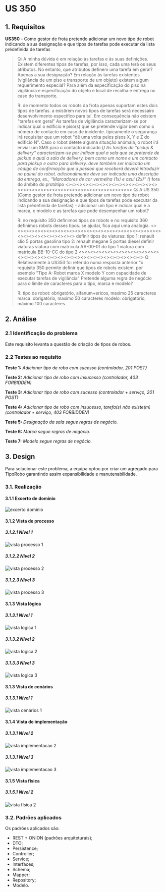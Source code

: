 # US 350

## 1. Requisitos

**US350** -  Como gestor de frota pretendo adicionar um novo tipo de robot indicando a sua designação e que tipos de tarefas pode executar da lista prédefinida de tarefas

> Q: A minha dúvida é em relação às tarefas e às suas definições.
>Existem diferentes tipos de tarefas, por isso, cada uma terá os seus atributos. No entanto, que atributos definem uma tarefa em geral? Apenas a sua designação?
>Em relação às tarefas existentes (vigilância de um piso e transporte de um objeto) existem algum requerimento especial? Para além da especificação do piso na vigilância e especificação do objeto e local de recolha e entrega no caso do transporte.
> 
>R: de momento todos os robots da frota apenas suportam estes dois tipos de tarefas. a existirem novos tipos de tarefas será necessáiro desenvolvimento especifico para tal. Em consequência não existem "tarefas em geral"
>As tarefas de vigilância caracterizam-se por indicar qual o edificio e piso(s) que se pretende vigiar bem como o número de contacto em caso de incidente. tipicamente o segurança irá requisitar que um robot "dê uma volta pelos pisos X, Y e Z do edificio N". Caso o robot detete alguma situação anómala, o robot irá enviar um SMS para o contacto indicado (*)
As tarefas de "piclup & delivery" caracterizam-se por indicar qual a sala que se pretende de pickup e qual a sala de delivery, bem como um nome e um contacto para pickup e outro para delivery. deve também ser indicado um código de confirmação que a pessoa que receberá deverá introduzir no painel do robot. adicionalmente deve ser indicada uma descrição da entrega, ex., "Marcadores de cor vermelha (1x) e azul (2x)"
(*) fora do âmbito do protótipo
> <><><><><><><><><><><><><><><><><><><><><><><><><><><><><><><><><><><><>
>Q: A US 350 (Como gestor de frota pretendo adicionar um novo tipo de robot indicando a sua designação e que tipos de tarefas pode executar da lista prédefinida de tarefas) - adicionar um tipo é indicar qual é a marca, o modelo e as tarefas que pode desempenhar um robot?
>
>R: no requisito 350 definimos tipos de robots e no requisito 360 definimos robots desses tipos.
se ajudar, fica aqui uma analogia.
> <><><><><><><><><><><><><><><><><><><><><><><><><><><><><><><><><><><><>
>definir tipos de viaturas:
tipo 1: renault clio 5 portas gasolina
tipo 2: renault megane 5 portas diesel
definir viaturas
viatura com matricula AA-00-01 do tipo 1
viatura com matricula BB-10-CC do tipo 2
> <><><><><><><><><><><><><><><><><><><><><><><><><><><><><><><><><><><><>
>Q: Relativamente à US350 foi referido numa resposta anterior "o requisito 350 permite definir que tipos de robots existem. por exemplo "Tipo A: Robot marca X modelo Y com capacidade de executar tarefas de vigilância"
Pretende alguma regra de negócio para o limite de caracteres para o tipo, marca e modelo?
>
>R: tipo de robot: obrigatório, alfanum+ericos, maximo 25 caracteres
marca: obrigatório, maximo 50 caracteres
modelo: obrigatório, máximo 100 caracteres

## 2. Análise

### 2.1 Identificação do problema

Este requisito levanta a questão de criação de tipos de robos.

### 2.2 Testes ao requisito

**Teste 1:** *Adicionar tipo de robo com sucesso (controlador, 201 POST)*

**Teste 2:** *Adicionar tipo de robo com insucesso (controlador, 403 FORBIDDEN)*

**Teste 3:** *Adicionar tipo de robo com sucesso (controlador + serviço, 201 POST)*

**Teste 4:** *Adicionar tipo de robo com insucesso, tarefa(s) não existe(m) (controlador + serviço, 403 FORBIDDEN)*

**Teste 5:** *Designação da sala segue regras de negócio.*

**Teste 6:** *Marca segue regras de negócio.*

**Teste 7:** *Modelo segue regras de negócio.*



## 3. Design

Para solucionar este problema, a equipa optou por criar um agregado para TipoRobo garantindo assim expansibilidade e manutenabilidade.

### 3.1. Realização

#### 3.1.1 Excerto de domínio

![excerto dominio](ed350.svg "ed350.svg")

#### 3.1.2 Vista de processo

##### 3.1.2.1 Nível 1

![vista processo 1](./Nivel%201/vp1.svg "Vista processo - nível 1")

##### 3.1.2.2 Nível 2

![vista processo 2](./Nivel%202/vp2.svg "Vista processo - nível 2")

##### 3.1.2.3 Nível 3

![vista processo 3](./Nivel%203/vp3.svg "Vista processo - nível 3")

#### 3.1.3 Vista lógica

##### 3.1.3.1 Nível 1

![vista logica 1](/docs/logical_view/level1/vl1.svg "Vista lógica - nível 1")

##### 3.1.3.2 Nível 2

![vista logica 2](/docs/logical_view/level2/vl2.svg "Vista lógica - nível 2")

##### 3.1.3.3 Nível 3

![vista logica 3](/docs/logical_view/level3/vl3.svg "Vista lógica - nível 3")

#### 3.1.3 Vista de cenários

##### 3.1.3.1 Nível 1

![vista cenários 1](/docs/scenario_view/level1/sv1.svg "Vista cenários - nível 1")

#### 3.1.4 Vista de implementação

##### 3.1.3.1 Nível 2

![vista implementacao 2](/docs/implementation_view/iv2.svg "Vista implementação - nível 2")

##### 3.1.3.1 Nível 3

![vista implementacao 3](/docs/implementation_view/iv3.svg "Vista implementação - nível 3")

#### 3.1.5 Vista física

##### 3.1.5.1 Nível 2

![vista física 2](/docs/physical_view/level2/vf2.svg "Vista física - nível 2")

### 3.2. Padrões aplicados

Os padrões aplicados são:

- REST + ONION (padrões arquiteturais);
- DTO;
- Persistence;
- Controller;
- Service;
- Interfaces;
- Schema;
- Mapper;
- Repository;
- Modelo.
